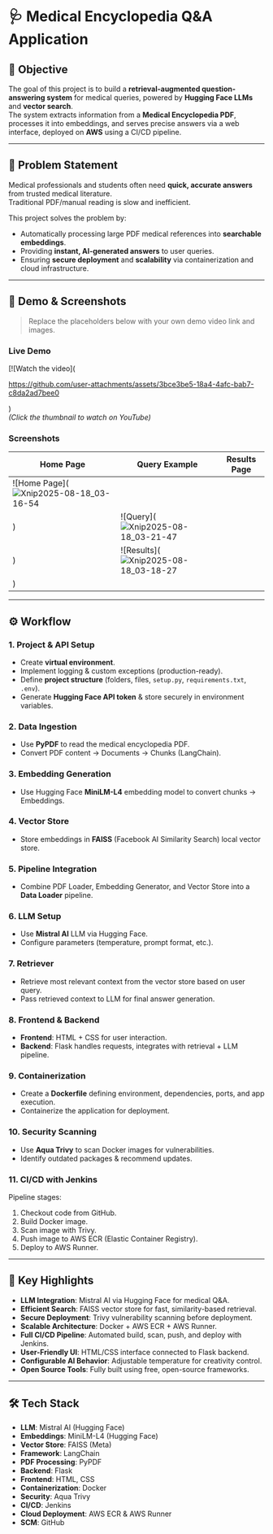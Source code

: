 # 🩺 Medical Encyclopedia Q&A Application

## 📌 Objective
The goal of this project is to build a **retrieval-augmented question-answering system** for medical queries, powered by **Hugging Face LLMs** and **vector search**.  
The system extracts information from a **Medical Encyclopedia PDF**, processes it into embeddings, and serves precise answers via a web interface, deployed on **AWS** using a CI/CD pipeline.

---

## 🛑 Problem Statement
Medical professionals and students often need **quick, accurate answers** from trusted medical literature.  
Traditional PDF/manual reading is slow and inefficient.

This project solves the problem by:
- Automatically processing large PDF medical references into **searchable embeddings**.
- Providing **instant, AI-generated answers** to user queries.
- Ensuring **secure deployment** and **scalability** via containerization and cloud infrastructure.

---

## 🎥 Demo & Screenshots
> Replace the placeholders below with your own demo video link and images.

### Live Demo
[![Watch the video](

https://github.com/user-attachments/assets/3bce3be5-18a4-4afc-bab7-c8da2ad7bee0

)  
*(Click the thumbnail to watch on YouTube)*

### Screenshots
| Home Page | Query Example | Results Page |
|-----------|--------------|--------------|
| ![Home Page](![Xnip2025-08-18_03-16-54](https://github.com/user-attachments/assets/facd4101-28d8-4e3a-b69e-3c7439fb46e0)
) | ![Query](![Xnip2025-08-18_03-21-47](https://github.com/user-attachments/assets/a27d54a8-31c4-4b58-8aff-907158e8a4da)
  ) | ![Results](![Xnip2025-08-18_03-18-27](https://github.com/user-attachments/assets/fdc8bf6c-cf19-43d5-9c43-e2b63ab78726)
) |

---

## ⚙️ Workflow

### 1. Project & API Setup
- Create **virtual environment**.
- Implement logging & custom exceptions (production-ready).
- Define **project structure** (folders, files, `setup.py`, `requirements.txt`, `.env`).
- Generate **Hugging Face API token** & store securely in environment variables.

### 2. Data Ingestion
- Use **PyPDF** to read the medical encyclopedia PDF.
- Convert PDF content → Documents → Chunks (LangChain).

### 3. Embedding Generation
- Use Hugging Face **MiniLM-L4** embedding model to convert chunks → Embeddings.

### 4. Vector Store
- Store embeddings in **FAISS** (Facebook AI Similarity Search) local vector store.

### 5. Pipeline Integration
- Combine PDF Loader, Embedding Generator, and Vector Store into a **Data Loader** pipeline.

### 6. LLM Setup
- Use **Mistral AI** LLM via Hugging Face.
- Configure parameters (temperature, prompt format, etc.).

### 7. Retriever
- Retrieve most relevant context from the vector store based on user query.
- Pass retrieved context to LLM for final answer generation.

### 8. Frontend & Backend
- **Frontend**: HTML + CSS for user interaction.
- **Backend**: Flask handles requests, integrates with retrieval + LLM pipeline.

### 9. Containerization
- Create a **Dockerfile** defining environment, dependencies, ports, and app execution.
- Containerize the application for deployment.

### 10. Security Scanning
- Use **Aqua Trivy** to scan Docker images for vulnerabilities.
- Identify outdated packages & recommend updates.

### 11. CI/CD with Jenkins
Pipeline stages:
1. Checkout code from GitHub.
2. Build Docker image.
3. Scan image with Trivy.
4. Push image to AWS ECR (Elastic Container Registry).
5. Deploy to AWS Runner.

---

## 🌟 Key Highlights
- **LLM Integration**: Mistral AI via Hugging Face for medical Q&A.
- **Efficient Search**: FAISS vector store for fast, similarity-based retrieval.
- **Secure Deployment**: Trivy vulnerability scanning before deployment.
- **Scalable Architecture**: Docker + AWS ECR + AWS Runner.
- **Full CI/CD Pipeline**: Automated build, scan, push, and deploy with Jenkins.
- **User-Friendly UI**: HTML/CSS interface connected to Flask backend.
- **Configurable AI Behavior**: Adjustable temperature for creativity control.
- **Open Source Tools**: Fully built using free, open-source frameworks.

---

## 🛠 Tech Stack
- **LLM**: Mistral AI (Hugging Face)
- **Embeddings**: MiniLM-L4 (Hugging Face)
- **Vector Store**: FAISS (Meta)
- **Framework**: LangChain
- **PDF Processing**: PyPDF
- **Backend**: Flask
- **Frontend**: HTML, CSS
- **Containerization**: Docker
- **Security**: Aqua Trivy
- **CI/CD**: Jenkins
- **Cloud Deployment**: AWS ECR & AWS Runner
- **SCM**: GitHub
